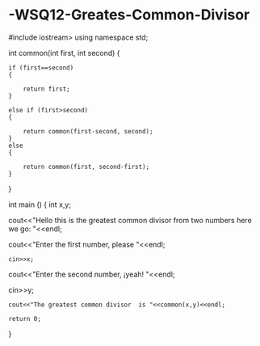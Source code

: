 # -WSQ12-Greates-Common-Divisor
#include iostream>
using namespace std;


int common(int first, int second)
{

	if (first==second)
	{
	
		return first;
	}
	
	else if (first>second)
	{
	
		return common(first-second, second);
	}
	else
	{
	
		return common(first, second-first);
	}
}

int main ()
{
	int x,y;
	
  cout<<"Hello this is the  greatest common divisor from two numbers here we go: "<<endl;
  

  cout<<"Enter the first number, please "<<endl;
  
 
	cin>>x;
  
  
  cout<<"Enter the second number, ¡yeah! "<<endl;

  cin>>y;
  

	cout<<"The greatest common divisor  is "<<common(x,y)<<endl;
	
	return 0;
}

